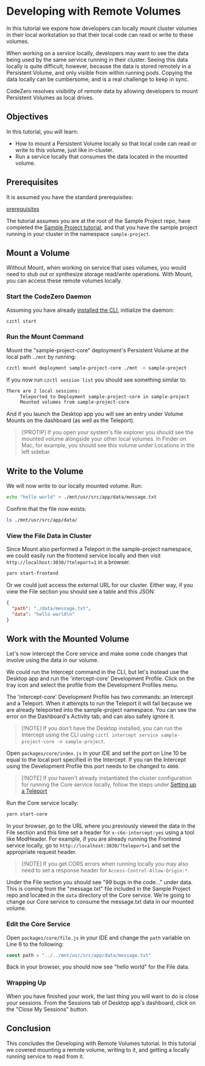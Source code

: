 # Developing with Remote Volumes

In this tutorial we expore how developers can locally mount cluster volumes in
their local workstation so that their local code can read or write to these
volumes.

When working on a service locally, developers may want to see the data being
used by the same service running in their cluster. Seeing this data locally is
quite difficult, however, because the data is stored remotely in a Persistent
Volume, and only visible from within running pods. Copying the data locally can
be cumbersome, and is a real challenge to keep in sync.

CodeZero resolves visibility of remote data by allowing developers to mount
Persistent Volumes as local drives.

## Objectives

In this tutorial, you will learn:

- How to mount a Persistent Volume locally so that local code can read or write
  to this volume, just like in-cluster.
- Run a service locally that consumes the data located in the mounted volume.

## Prerequisites

It is assumed you have the standard prerequisites:

[prerequisites](_fragments/prerequisites.md ":include")

The tutorial assumes you are at the root of the Sample Project repo, have
completed the [Sample Project tutorial](./sample-project.md), and that you have
the sample project running in your cluster in the namespace `sample-project`.

## Mount a Volume

Without Mount, when working on service that uses volumes, you would need to stub
out or synthesize storage read/write operations. With Mount, you can access
these remote volumes locally.

### Start the CodeZero Daemon

Assuming you have already [installed the CLI](../guides/installing.md),
initialize the daemon:

```bash
czctl start
```

### Run the Mount Command

Mount the "sample-project-core" deployment's Persistent Volume at the local path
`./mnt` by running:

```bash
czctl mount deployment sample-project-core ./mnt -n sample-project
```

If you now run `czctl session list` you should see something similar to:

```bash
There are 2 local sessions:
     Teleported to Deployment sample-project-core in sample-project
     Mounted volumes from sample-project-core
```

And if you launch the Desktop app you will see an entry under Volume Mounts on
the dashboard (as well as the Teleport).

> [!PROTIP] If you open your system's file explorer you should see the mounted
> volume alongside your other local volumes. In Finder on Mac, for example, you
> should see this volume under Locations in the left sidebar.

## Write to the Volume

We will now write to our locally mounted volume. Run:

```bash
echo "hello world" > ./mnt/usr/src/app/data/message.txt
```

Confirm that the file now exists:

```bash
ls ./mnt/usr/src/app/data/
```

### View the File Data in Cluster

Since Mount also performed a Teleport in the sample-project namespace, we could
easily run the frontend service locally and then visit
`http://localhost:3030/?teleport=1` in a browser.

```bash
yarn start-frontend
```

Or we could just access the external URL for our cluster. Either way, if you
view the File section you should see a table and this JSON:

```json
{
  "path": "./data/message.txt",
  "data": "hello world\n"
}
```

## Work with the Mounted Volume

Let's now intercept the Core service and make some code changes that involve
using the data in our volume.

We could run the Intercept command in the CLI, but let's instead use the Desktop
app and run the 'intercept-core' Development Profile. Click on the tray icon and
select the profile from the Development Profiles menu.

The 'intercept-core' Development Profile has two commands: an Intercept and a
Teleport. When it attempts to run the Teleport it will fail because we are
already teleported into the sample-project namespace. You can see the error on
the Dashboard's Activity tab, and can also safely ignore it.

> [!NOTE] If you don't have the Desktop installed, you can run the Intercept
> using the CLI using
> `czctl intercept service sample-project-core -n sample-project`.

Open `packages/core/index.js` in your IDE and set the port on Line 10 be equal
to the local port specified in the Intercept. If you ran the Intercept using the
Development Profile this port needs to be changed to `4000`.

> [!NOTE] If you haven't already instantiated the cluster configuration for
> running the Core service locally, follow the steps under
> [Setting up a Teleport](/tutorials/core?id=setting-up-a-teleport)

Run the Core service locally:

```bash
yarn start-core
```

In your browser, go to the URL where you previously viewed the data in the File
section and this time set a header for `x-c6o-intercept:yes` using a tool like
ModHeader. For example, if you are already running the Frontend service locally,
go to `http://localhost:3030/?teleport=1` and set the appropriate request
header.

> [!NOTE] If you get CORS errors when running locally you may also need to set a
> response header for `Access-Control-Allow-Origin:*`.

Under the File section you should see "99 bugs in the code..." under data. This
is coming from the "message.txt" file included in the Sample Project repo and
located in the `data` directory of the Core service. We're going to change our
Core service to consume the message.txt data in our mounted volume.

### Edit the Core Service

Open `packages/core/file.js` in your IDE and change the `path` variable on Line
6 to the following:

```javascript
const path = "../../mnt/usr/src/app/data/message.txt"
```

Back in your browser, you should now see "hello world" for the File data.

### Wrapping Up

When you have finished your work, the last thing you will want to do is close
your sessions. From the Sessions tab of Desktop app's dashboard, click on the
"Close My Sessions" button.

## Conclusion

This concludes the Developing with Remote Volumes tutorial. In this tutorial we
covered mounting a remote volume, writing to it, and getting a locally running
service to read from it.
